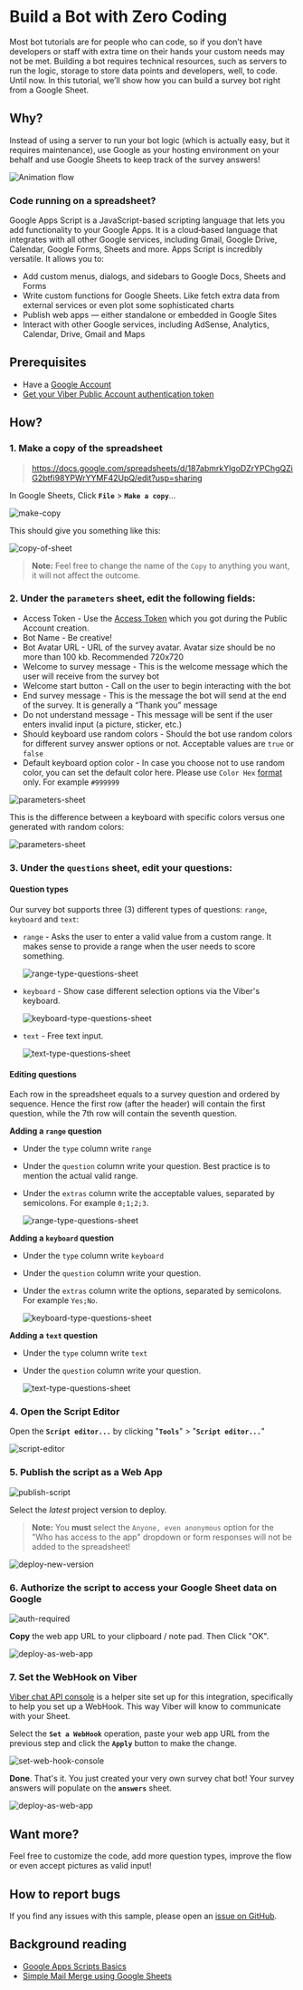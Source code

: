 # Build a Bot with Zero Coding

Most bot tutorials are for people who can code, so if you don’t have developers or staff with extra time on their hands your custom needs may not be met. Building a bot requires technical resources, such as servers to run the logic, storage to store data points and developers, well, to code. Until now. In this tutorial, we’ll show how you can build a survey bot right from a Google Sheet.

## Why?

Instead of using a server to run your bot logic (which is actually easy, but it requires maintenance), use Google as your hosting environment on your behalf and use Google Sheets to keep track of the survey answers!

![Animation flow](https://github.com/devrelv/blog/blob/master/google_sheet_flow.gif?raw=true)

### Code running on a spreadsheet?
Google Apps Script is a JavaScript-based scripting language that lets you add functionality to your Google Apps. It is a cloud‑based language that integrates with all other Google services, including Gmail, Google Drive, Calendar, Google Forms, Sheets and more. Apps Script is incredibly versatile. It allows you to:

- Add custom menus, dialogs, and sidebars to Google Docs, Sheets and Forms
- Write custom functions for Google Sheets. Like fetch extra data from external services or even plot some sophisticated charts
- Publish web apps — either standalone or embedded in Google Sites
- Interact with other Google services, including AdSense, Analytics, Calendar, Drive, Gmail and Maps

## Prerequisites
- Have a <a href="https://accounts.google.com/" target="_blank">Google Account</a>
- <a href="https://developers.viber.com/docs/general/getting-started-with-bots/" target="_blank">Get your Viber Public Account authentication token</a> 

## How?

### 1. Make a copy of the spreadsheet

>  <a href="https://docs.google.com/spreadsheets/d/187abmrkYlgoDZrYPChgQZiG2btfi98YPWrYYMF42UpQ/edit?usp=sharing" target="_blank">https://docs.google.com/spreadsheets/d/187abmrkYlgoDZrYPChgQZiG2btfi98YPWrYYMF42UpQ/edit?usp=sharing</a>

In Google Sheets, Click **`File`** > **`Make a copy`**...

![make-copy](https://github.com/devrelv/blog/blob/master/google_sheet_make_copy.jpg?raw=true)

This should give you something like this:

![copy-of-sheet](https://github.com/devrelv/blog/blob/master/google_sheet_edit_copy_name.jpg?raw=true)

> **Note:** Feel free to change the name of the `Copy` to anything you want, it will not affect the outcome.

### 2. Under the **`parameters`** sheet, edit the following fields:

- Access Token - Use the <a href="https://developers.viber.com/docs/faq/#authentication-tokens/" target="_blank">Access Token</a> which you got during the Public Account creation.
- Bot Name - Be creative!
- Bot Avatar URL - URL of the survey avatar. Avatar size should be no more than 100 kb. Recommended 720x720
- Welcome to survey message - This is the welcome message which the user will receive from the survey bot
- Welcome start button - Call on the user to begin interacting with the bot
- End survey message - This is the message the bot will send at the end of the survey. It is generally a “Thank you” message
- Do not understand message - This message will be sent if the user enters invalid input (a picture, sticker, etc.)
- Should keyboard use random colors - Should the bot use random colors for different survey answer options or not. Acceptable values are `true` or `false`
- Default keyboard option color - In case you choose not to use random color, you can set the default color here. Please use `Color Hex` <a href="http://www.color-hex.com//" target="_blank">format</a> only. For example `#999999`

![parameters-sheet](https://github.com/devrelv/blog/blob/master/google_sheet_parameters_edit.jpg?raw=true)

This is the difference between a keyboard with specific colors versus one generated with random colors:

![parameters-sheet](https://github.com/devrelv/blog/blob/master/google_sheet_solid_to_random.png?raw=true)


### 3. Under the **`questions`** sheet, edit your questions:

#### Question types
Our survey bot supports three (3) different types of questions: `range`, `keyboard` and `text`:

- `range` -  Asks the user to enter a valid value from a custom range. It makes sense to provide a range when the user needs to score something.

	![range-type-questions-sheet](https://github.com/devrelv/blog/blob/master/google_sheet_questions_example_range.jpg?raw=true)

- `keyboard` - Show case different selection options via the Viber's keyboard.

	![keyboard-type-questions-sheet](https://github.com/devrelv/blog/blob/master/google_sheet_questions_example_keyboard.jpg?raw=true)

- `text` - Free text input.

	![text-type-questions-sheet](https://github.com/devrelv/blog/blob/master/google_sheet_questions_example_text.jpg?raw=true)


#### Editing questions
Each row in the spreadsheet equals to a survey question and ordered by sequence. Hence the first row (after the header) will contain the first question, while the 7th row will contain the seventh question.

**Adding a `range` question**

- Under the `type` column write `range`
- Under the `question` column write your question. Best practice is to mention the actual valid range.
- Under the `extras` column write the acceptable values, separated by semicolons. For example `0;1;2;3`.

	![range-type-questions-sheet](https://github.com/devrelv/blog/blob/master/google_sheet_questions_range.jpg?raw=true)

**Adding a `keyboard` question**

- Under the `type` column write `keyboard`
- Under the `question` column write your question.
- Under the `extras` column write the options, separated by semicolons. For example `Yes;No`.

	![keyboard-type-questions-sheet](https://github.com/devrelv/blog/blob/master/google_sheet_questions_keyboard.jpg?raw=true)

**Adding a `text` question**

- Under the `type` column write `text`
- Under the `question` column write your question.

	![text-type-questions-sheet](https://github.com/devrelv/blog/blob/master/google_sheet_questions_text.jpg?raw=true)

### 4. Open the Script Editor

Open the **`Script editor...`** by clicking "**`Tools`**" > "**`Script editor...`**"

![script-editor](https://github.com/devrelv/blog/blob/master/google_sheet_open_script_editor.jpg?raw=true)

### 5. Publish the script as a Web App

![publish-script](https://github.com/devrelv/blog/blob/master/google_sheet_publish_web_app.jpg?raw=true)

Select the *latest* project version to deploy.

> **Note:** You **must** select the `Anyone, even anonymous` option for the "Who has access to the app" dropdown or form responses will not be added to the spreadsheet!

![deploy-new-version](https://github.com/devrelv/blog/blob/master/google_sheet_deploy_web_app.jpg?raw=true)

### 6. Authorize the script to access your Google Sheet data on Google

![auth-required](https://github.com/devrelv/blog/blob/master/google_sheet_deploy_auth.jpg?raw=true)

**Copy** the web app URL to your clipboard / note pad.
Then Click "OK".

![deploy-as-web-app](https://github.com/devrelv/blog/blob/master/google_sheet_deploy_url.jpg?raw=true)

### 7. Set the WebHook on Viber

<a href="https://viber-api-console.herokuapp.com/" target="_blank">Viber chat API console</a> is a helper site set up for this integration, specifically to help you set up a WebHook. This way Viber will know to communicate with your Sheet.

Select the **`Set a WebHook`** operation, paste your web app URL from the previous step and click the **`Apply`** button to make the change.

![set-web-hook-console](https://github.com/devrelv/blog/blob/master/google_sheet_console.jpg?raw=true)

**Done**. That's it. You just created your very own survey chat bot! Your survey answers will populate on the **`answers`** sheet.

![deploy-as-web-app](https://github.com/devrelv/blog/blob/master/google_sheet_answers.jpg?raw=true)

## Want more?
Feel free to customize the code, add more question types, improve the flow or even accept pictures as valid input!

## How to report bugs
If you find any issues with this sample, please open an [issue on GitHub](https://github.com/Viber/build-a-bot-with-zero-coding/issues/new).

## Background reading

+ <a href="https://developers.google.com/apps-script" target="_blank">Google Apps Scripts Basics</a>
+ <a href="https://developers.google.com/apps-script/articles/mail_merge" target="_blank">Simple Mail Merge using Google Sheets</a>

